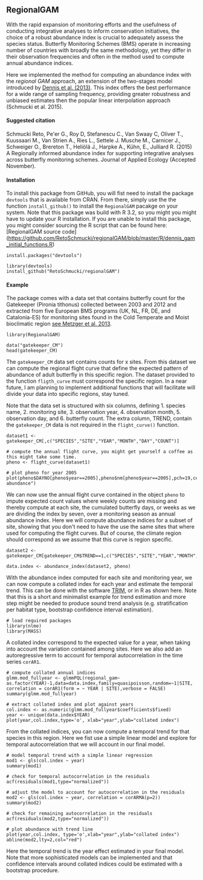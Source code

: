 ## RegionalGAM

With the rapid expansion of monitoring efforts and the usefulness of conducting integrative analyses to inform conservation initiatives, the choice of a robust abundance index is crucial to adequately assess the species status. Butterfly Monitoring Schemes (BMS) operate in increasing number of countries with broadly the same methodology, yet they differ in their observation frequencies and often in the method used to compute annual abundance indices.

Here we implemented the method for computing an abundance index with the *regional GAM* approach, an extension of the two-stages model introduced by [Dennis et al. (2013)](http://onlinelibrary.wiley.com/doi/10.1111/2041-210X.12053/abstract). This index offers the best performance for a wide range of sampling frequency, providing greater robustness and unbiased estimates then the popular linear interpolation approach (Schmucki et al. 2015).

#### Suggested citation
Schmucki Reto, Pe'er G., Roy D, Stefanescu C., Van Swaay C, Oliver T., Kuussaari M., Van Strien A., Ries L., Settele J. Musche M., Carnicer J., Schweiger O., Brereton T., Heliölä J., Harpke A., Kühn, E., Julliard R. (2015) A Regionally informed abundance index for supporting integrative analyses across butterfly monitoring schemes. Journal of Applied Ecology (Accepted November).


#### Installation

To install this package from GitHub, you will fist need to install the package `devtools` that is available from CRAN. From there, simply use the the function `install_github()` to install the `RegionalGAM` pacakge on your system. Note that this package was build with R 3.2, so you might you might have to update your R installation. If you are unable to install this package, you might consider sourcing the R script that can be found here: [RegionalGAM source code] (https://github.com/RetoSchmucki/regionalGAM/blob/master/R/dennis_gam_initial_functions.R)

```
install.packages("devtools")

library(devtools)
install_github("RetoSchmucki/regionalGAM")
```

#### Example

The package comes with a data set that contains butterfly count for the Gatekeeper (Pironia tithonus) collected between 2003 and 2012 and extracted from five European BMS programs (UK, NL, FR, DE, and Catalonia-ES) for monitoring sites found in the Cold Temperate and Moist bioclimatic region [see Metzger et al. 2013](http://www.research-innovation.ed.ac.uk/Opportunities/global-environmental-stratification-map.aspx#page=features).

```
library(RegionalGAM)

data("gatekeeper_CM")
head(gatekeeper_CM)
```

The `gatekeeper_CM` data set contains counts for x sites. From this dataset we can compute the regional flight curve that define the expected pattern of abundance of adult butterfly in this specific region. The dataset provided to the function `fligth_curve` must correspond the specific region. In a near future, I am planning to implement additional functions that will facilitate will divide your data into specific regions, stay tuned. 

Note that the data set is structured with six columns, defining 1. species name, 2. monitoring site, 3. observation year, 4. observation month, 5. observation day, and 6. butterfly count. The extra column, TREND, contain the `gatekeeper_CM` data is not required in the `flight_curve()` function. 

```	
dataset1 <- gatekeeper_CM[,c("SPECIES","SITE","YEAR","MONTH","DAY","COUNT")]

# compute the annual flight curve, you might get yourself a coffee as this might take some time.
pheno <- flight_curve(dataset1)
	
# plot pheno for year 2005
plot(pheno$DAYNO[pheno$year==2005],pheno$nm[pheno$year==2005],pch=19,cex=0.7,type='o',col='red',xlab="day",ylab="relative abundance")
```

We can now use the annual flight curve contained in the object `pheno` to impute expected count values where weekly counts are missing and thereby compute at each site, the cumulated butterfly days, or weeks as we are dividing the index by seven, over a monitoring season as annual abundance index. Here we will compute abundance indices for a subset of site, showing that you don't need to have the use the same sites that where used for computing the flight curves. But of course, the climate region should correspond as we assume that this curve is region specific.

```
dataset2 <- gatekeeper_CM[gatekeeper_CM$TREND==1,c("SPECIES","SITE","YEAR","MONTH","DAY","COUNT")]
	
data.index <- abundance_index(dataset2, pheno)
```

With the abundance index computed for each site and monitoring year, we can now compute a collated index for each year and estimate the temporal trend. This can be done with the software [TRIM](http://www.cbs.nl/en-GB/menu/themas/natuur-milieu/methoden/trim/default.htm), or in R as shown here. Note that this is a short and minimalist example for trend estimation and more step might be needed to produce sound trend analysis (e.g. stratification per habitat type, bootstrap confidence interval estimation).

```
# load required packages
library(nlme)
library(MASS)
```

A collated index correspond to the expected value for a year, when taking into account the variation contained among sites. Here we also add an autoregressive term to account for temporal autocorrelation in the time series `corAR1`.

```
# compute collated annual indices
glmm.mod_fullyear <- glmmPQL(regional_gam~ as.factor(YEAR)-1,data=data.index,family=quasipoisson,random=~1|SITE, correlation = corAR1(form = ~ YEAR | SITE),verbose = FALSE)
summary(glmm.mod_fullyear)

# extract collated index and plot against years
col.index <- as.numeric(glmm.mod_fullyear$coefficients$fixed)
year <- unique(data.index$YEAR)
plot(year,col.index,type='o', xlab="year",ylab="collated index")
```

From the collated indices, you can now compute a temporal trend for that species in this region. Here we fist use a simple linear model and explore for temporal autocorrelation that we will account in our final model.

```
# model temporal trend with a simple linear regression
mod1 <- gls(col.index ~ year)
summary(mod1)

# check for temporal autocorrelation in the residuals
acf(residuals(mod1,type="normalized"))

# adjust the model to account for autocorrelation in the residuals
mod2 <- gls(col.index ~ year, correlation = corARMA(p=2))
summary(mod2)
	
# check for remaining autocorrelation in the residuals
acf(residuals(mod2,type="normalized"))

# plot abundance with trend line
plot(year,col.index, type='o',xlab="year",ylab="collated index")
abline(mod2,lty=2,col="red")
```

Here the temporal trend is the year effect estimated in your final model. Note that more sophisticated models can be implemented and that confidence intervals around collated indices could be estimated with a bootstrap procedure.


